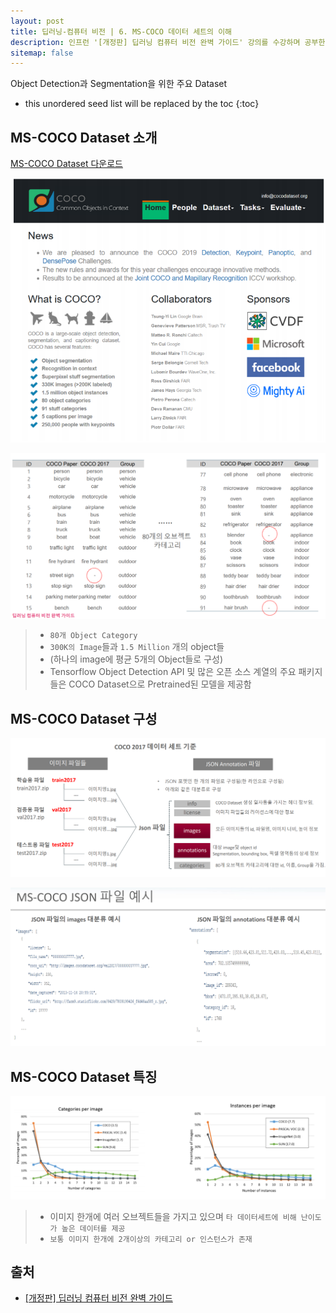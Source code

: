 ```yaml
---
layout: post
title: 딥러닝-컴퓨터 비전 | 6. MS-COCO 데이터 세트의 이해
description: 인프런 '[개정판] 딥러닝 컴퓨터 비전 완벽 가이드' 강의를 수강하며 공부한 내용을 정리한 글입니다.
sitemap: false
---
```


Object Detection과 Segmentation을 위한 주요 Dataset

* this unordered seed list will be replaced by the toc
{:toc}

## MS-COCO Dataset 소개

[MS-COCO Dataset 다운로드](http://cocodataset.org/#download)

![MS-COCO Dataset 소개](/assets/img/blog/MSCOCO1.png)

![MS-COCO Dataset 카테고리](/assets/img/blog/MSCOCO2.png)

>- `80개 Object Category`
>- `300K의 Image`들과 `1.5 Million` 개의 object들
>- (하나의 image에 평균 5개의 Object들로 구성)
>- Tensorflow Object Detection API 및 많은 오픈 소스 계열의 주요 패키지들은 COCO Dataset으로 Pretrained된 모델을 제공함

## MS-COCO Dataset 구성

![MS-COCO Dataset 구성](/assets/img/blog/MSCOCO3.png)

![MS-COCO 파일 예시](/assets/img/blog/MSCOCO4.png)

## MS-COCO Dataset 특징

![MS-COCO Dataset 특징](/assets/img/blog/MSCOCO5.png)

>- 이미지 한개에 여러 오브젝트들을 가지고 있으며 `타 데이터세트에 비해 난이도가 높은 데이터를 제공`
>- `보통 이미지 한개에 2개이상의 카테고리 or 인스턴스가 존재`

## **출처** 

- [[개정판] 딥러닝 컴퓨터 비전 완벽 가이드](https://www.inflearn.com/course/%EB%94%A5%EB%9F%AC%EB%8B%9D-%EC%BB%B4%ED%93%A8%ED%84%B0%EB%B9%84%EC%A0%84-%EC%99%84%EB%B2%BD%EA%B0%80%EC%9D%B4%EB%93%9C)